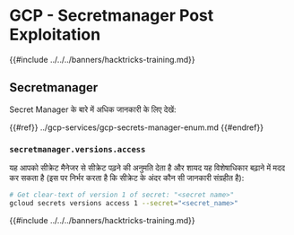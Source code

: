 # GCP - Secretmanager Post Exploitation

{{#include ../../../banners/hacktricks-training.md}}

## Secretmanager

Secret Manager के बारे में अधिक जानकारी के लिए देखें:

{{#ref}}
../gcp-services/gcp-secrets-manager-enum.md
{{#endref}}

### `secretmanager.versions.access`

यह आपको सीक्रेट मैनेजर से सीक्रेट पढ़ने की अनुमति देता है और शायद यह विशेषाधिकार बढ़ाने में मदद कर सकता है (इस पर निर्भर करता है कि सीक्रेट के अंदर कौन सी जानकारी संग्रहीत है):
```bash
# Get clear-text of version 1 of secret: "<secret name>"
gcloud secrets versions access 1 --secret="<secret_name>"
```
{{#include ../../../banners/hacktricks-training.md}}
